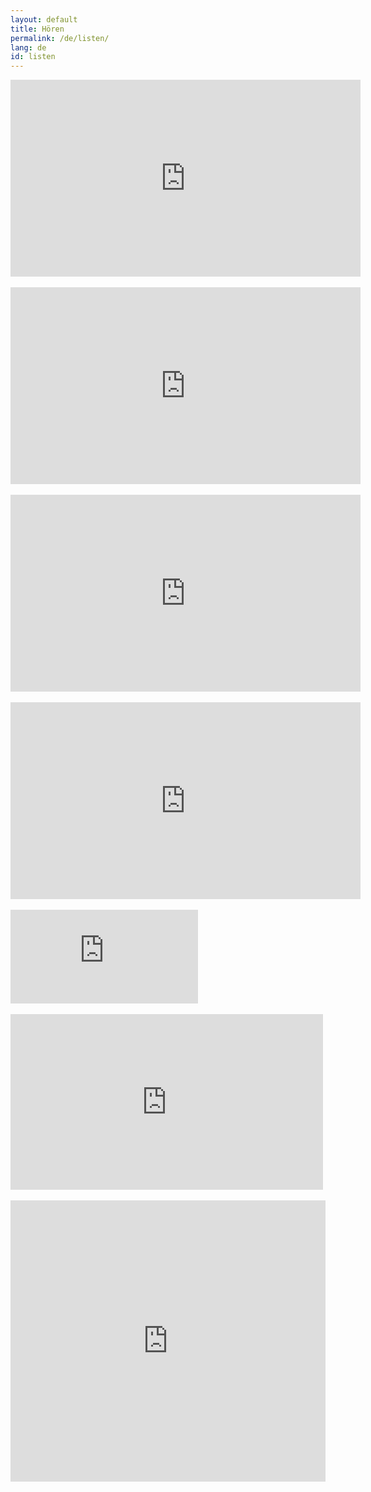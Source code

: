 ```yaml
---
layout: default
title: Hören
permalink: /de/listen/
lang: de
id: listen
---
```



<div class="video">
<iframe width="560" height="315" src="https://youtu.be/99OqAnWsw1M" frameborder="0" allow="accelerometer; autoplay; encrypted-media; gyroscope; picture-in-picture" allowfullscreen></iframe>
</div>

<br/>

<div class="video">
<iframe width="560" height="315" src="https://youtu.be/S6zxmoBuBnc" frameborder="0" allow="accelerometer; autoplay; encrypted-media; gyroscope; picture-in-picture" allowfullscreen></iframe>
</div>

<br/>

<div class="video">
<iframe width="560" height="315" src="https://www.youtube.com/embed/s3EkzvsbVZw?start=17" frameborder="0" allow="accelerometer; autoplay; encrypted-media; gyroscope; picture-in-picture" allowfullscreen></iframe>
</div>

<br/>

<div class="video">
<iframe width="560" height="315" src="https://www.youtube.com/embed/JCnfQejWKLs" frameborder="0" allow="accelerometer; autoplay; encrypted-media; gyroscope; picture-in-picture" allowfullscreen></iframe>
</div>

<br/>


<div class="video">
<iframe src="https://player.vimeo.com/video/123874424?color=ffffff&byline=0&portrait=0"  frameborder="0" webkitallowfullscreen mozallowfullscreen allowfullscreen></iframe>
</div>

<br/>

<div class="video">
<iframe src="https://player.vimeo.com/video/124854081?color=ffffff&byline=0&portrait=0" width="500" height="281" frameborder="0" webkitallowfullscreen mozallowfullscreen allowfullscreen></iframe>
</div>


<br/>

<div class="video">
<iframe width="100%" height="450" scrolling="no" frameborder="no" src="https://w.soundcloud.com/player/?url=https%3A//api.soundcloud.com/playlists/103541231&amp;auto_play=false&amp;hide_related=false&amp;show_comments=true&amp;show_user=false&amp;show_artwork=false&amp;show_reposts=false&amp;visual=true"></iframe>
</div>
